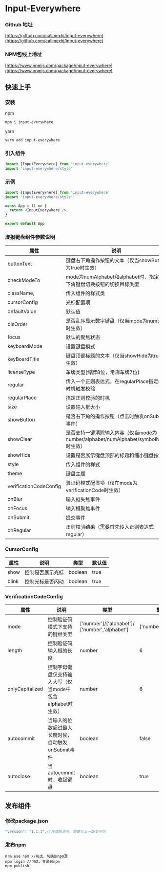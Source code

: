 # Input-Everywhere

### Github 地址
[https://github.com/callmexhj/input-everywhere](https://github.com/callmexhj/input-everywhere)

### NPM包线上地址
[https://www.npmjs.com/package/input-everywhere](https://www.npmjs.com/package/input-everywhere)

## 快速上手
### 安装
npm
```
npm i input-everywhere
```
yarn
```
yarn add input-everywhere
```

### 引入组件
```js
import {InputEverywhere} from 'input-everywhere'
import 'input-everywhere/style'
```

### 示例
```js
import {InputEverywhere} from 'input-everywhere'
import 'input-everywhere/style'

const App = () => {
  return <InputEverywhere />
}

export default App
```


### 虚拟键盘组件参数说明

|  属性   | 说明  |类型|默认值|
|  ----  | ----  |---|---|
| buttonText  | 键盘右下角操作按钮的文本（仅当showButton为true时生效） |string|确认|
| checkModeTo  | mode为numAlphabet和alphabet时，指定左下角键盘切换按钮的切换目标类型 |number/symbolNum|symbolNum|
|className,  |传入组件的样式类|string|-|
|cursorConfig|光标配置项|CursorConfig||
| defaultValue  | 默认值 |string|-|
|disOrder|是否乱序显示数字键盘（仅当mode为number时生效）|boolean|false|
|focus|默认的聚焦状态|boolean|false|
| keyboardMode  | 设置键盘模式 |number/alphabet/numAlphabet/symbolNum/licensePlate/verificationCode|number|
| keyBoardTitle  | 键盘顶部标题的文本（仅当showHide为true时生效） |string|传化安全键盘|
| licenseType  | 车牌类型(绿牌8位，常规车牌7位) |green/default|default|
|regular|传入一个正则表达式，在regularPlace指定的时机触发校验|object|null|
|regularPlace|指定正则校验的时机|['blur', 'submit']/['blur']/['submit']|[]|
| size  | 设置输入框大小 |big/default/small|'big'|
| showButton  | 是否右下角的操作按钮（点击时触发onSubmit事件） |boolean|true|
| showClear  | 是否支持一键清除输入内容（仅当mode为number/alphabet/numAlphabet/symbolNum时生效） |booleam|true|
|showHide   |设置是否展示键盘顶部的标题和缩小键盘按键|boolean|true|
|style|传入组件的样式|object|-|
| theme  | 键盘主题 |string|#1677FF|
|verificationCodeConfig|验证码模式配置项（仅在mode为verificationCode时生效）|VerificationCodeConfig||
| onBlur  | 输入框失焦事件 |( ) => void|-|
| onFocus  | 输入框聚焦事件 |( ) => void|-|
| onSubmit  | 提交事件 |(value: string) => void|-|
| onRegular  | 正则校验结果（需要首先传入正则表达式regular） |(boolean: boolean) => void|-|

### CursorConfig

|  属性   | 说明  |类型|默认值|
|  ----  | ----  |---|---|
| show  | 控制是否展示光标 |boolean|true|
| blink  | 控制光标是否闪动 |boolean|true|

### VerificationCodeConfig

|  属性   | 说明  |类型|默认值|
|  ----  | ----  |---|---|
| mode  | 控制验证码模式下支持的键盘类型 |['number']/['alphabet']/ ['number','alphabet']|['number','alphabet']|
| length  | 控制验证码输入框的长度 |number|6|
| onlyCapitalized  | 控制字母键盘仅支持输入大写（仅当mode中包含alphabet时生效） |number|6|
| autocommit  | 当输入的位数超过最大长度时候，自动触发onSubmit事件 |boolean|false|
| autoclose  | 当autocommit时，收起键盘 |boolean|true|

## 发布组件
### 修改package.json
```js
"version": "1.1.1",//修改版本号，需要与上一版本不同
```
### 发布npm
```
nrm use npm //可选，切换到npm源
npm login //可选，登录到npm
npm publish
```

